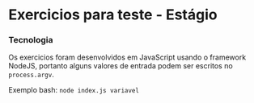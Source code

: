 # Exercicios para teste - Estágio

### Tecnologia
Os exercicios foram desenvolvidos em JavaScript usando o framework NodeJS, portanto alguns valores de entrada podem ser escritos no `process.argv`.

Exemplo bash: `node index.js variavel`


